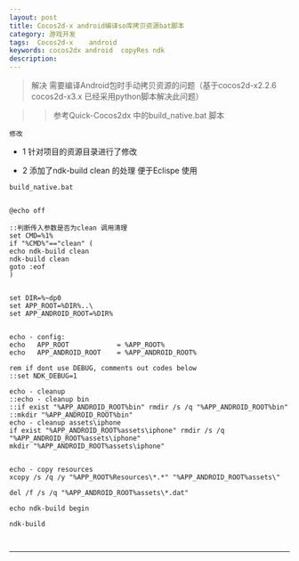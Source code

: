 ```yaml
---
layout: post  
title: Cocos2d-x android编译so库拷贝资源bat脚本
category: 游戏开发  
tags:  Cocos2d-x  	android
keywords: cocos2dx android  copyRes ndk 
description:   
---
```


> 解决 需要编译Android包时手动拷贝资源的问题（基于cocos2d-x2.2.6  cocos2d-x3.x 已经采用python脚本解决此问题）


>> 参考Quick-Cocos2dx 中的build_native.bat 脚本


`修改`


* 1 针对项目的资源目录进行了修改

* 2 添加了ndk-build clean 的处理 便于Eclispe 使用



`build_native.bat`

```

@echo off

::判断传入参数是否为clean 调用清理
set CMD=%1%
if "%CMD%"=="clean" (
echo ndk-build clean
ndk-build clean
goto :eof
)


set DIR=%~dp0
set APP_ROOT=%DIR%..\
set APP_ANDROID_ROOT=%DIR%


echo - config:
echo   APP_ROOT            = %APP_ROOT%
echo   APP_ANDROID_ROOT    = %APP_ANDROID_ROOT%

rem if dont use DEBUG, comments out codes below
::set NDK_DEBUG=1

echo - cleanup
::echo - cleanup bin
::if exist "%APP_ANDROID_ROOT%bin" rmdir /s /q "%APP_ANDROID_ROOT%bin"
::mkdir "%APP_ANDROID_ROOT%bin"
echo - cleanup assets\iphone
if exist "%APP_ANDROID_ROOT%assets\iphone" rmdir /s /q "%APP_ANDROID_ROOT%assets\iphone"
mkdir "%APP_ANDROID_ROOT%assets\iphone"


echo - copy resources
xcopy /s /q /y "%APP_ROOT%Resources\*.*" "%APP_ANDROID_ROOT%assets\"

del /f /s /q "%APP_ANDROID_ROOT%assets\*.dat"

echo ndk-build begin

ndk-build



```



---